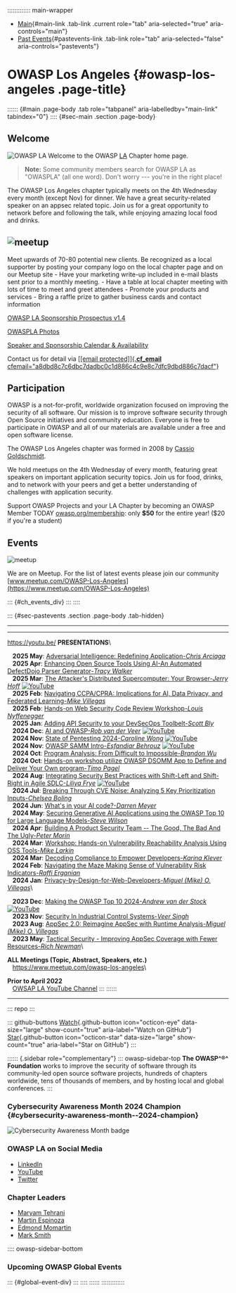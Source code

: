 ::::::::::::: main-wrapper
- [Main](#div-main){#main-link .tab-link .current role="tab"
  aria-selected="true" aria-controls="main"}
- [Past Events](#div-pastevents){#pastevents-link .tab-link role="tab"
  aria-selected="false" aria-controls="pastevents"}

# OWASP Los Angeles {#owasp-los-angeles .page-title}

:::::: {#main .page-body .tab role="tabpanel" aria-labelledby="main-link" tabindex="0"}
:::: {#sec-main .section .page-body}
## Welcome

![OWASP
LA](https://owasp.org/www-chapter-los-angeles/assets/images/SunsetOWASPLA2020banner1000x200.jpg)
Welcome to the OWASP [LA](https://en.wikipedia.org/wiki/Los_Angeles)
Chapter home page.

> **Note:** Some community members search for OWASP LA as "OWASPLA" (all
> one word). Don't worry --- you're in the right place!

The OWASP Los Angeles chapter typically meets on the 4th Wednesday every
month (except Nov) for dinner. We have a great security-related speaker
on an appsec related topic. Join us for a great opportunity to network
before and following the talk, while enjoying amazing local food and
drinks.

## ![meetup](https://owasp.org/www-chapter-los-angeles/assets/images/BecomeASponsor-241x75.png)

Meet upwards of 70-80 potential new clients. Be recognized as a local
supporter by posting your company logo on the local chapter page and on
our Meetup site - Have your marketing write-up included in e-mail blasts
sent prior to a monthly meeting. - Have a table at local chapter meeting
with lots of time to meet and greet attendees - Promote your products
and services - Bring a raffle prize to gather business cards and contact
information

[OWASP LA Sponsorship Prospectus
v1.4](https://owasp.org/www-chapter-los-angeles/assets/OWASP-LA-Sponsorship-Prospectus-v1.4-2025.pdf)

[OWASPLA
Photos](https://owasp.org/www-chapter-los-angeles/OWASPLA_prez_2025_photos.pdf)

[Speaker and Sponsorship Calendar &
Availability](https://docs.google.com/spreadsheets/d/e/2PACX-1vS8IYQkXRLIihDegB7-WHpU4F5mDWqDH8jCWcOEg7Sugb1J9uiXBS0o0Ny4j8_KDwbx6nBaCsNGZbak/pub?gid=1956382240&single=true&output=pdf)

Contact us for detail via [[\[email protected\]]{.__cf_email__
cfemail="a8dbd8c7c6dbc7dadbc0c1d886c4c9e8c7dfc9dbd886c7dacf"}](https://owasp.org/cdn-cgi/l/email-protection#295a5946475a465b5a41405907454869465e485a5907465b4e)

## Participation

OWASP is a not-for-profit, worldwide organization focused on improving
the security of all software. Our mission is to improve software
security through Open Source initiatives and community education.
Everyone is free to participate in OWASP and all of our materials are
available under a free and open software license.

The OWASP Los Angeles chapter was formed in 2008 by [Cassio
Goldschmidt](https://linkedin.com/in/cassiogoldschmidt).

We hold meetups on the 4th Wednesday of every month, featuring great
speakers on important application security topics. Join us for food,
drinks, and to network with your peers and get a better understanding of
challenges with application security.

Support OWASP Projects and your LA Chapter by becoming an OWASP Member
TODAY [owasp.org/membership](https://owasp.org/membership): only
**\$50** for the entire year! (\$20 if you're a student)

## Events

![meetup](https://owasp.org/www-chapter-los-angeles/assets/images/meetup-logo-160x65.png)

We are on Meetup. For the list of latest events please join our
community
[www.meetup.com/OWASP-Los-Angeles](https://www.meetup.com/OWASP-Los-Angeles)

::: {#ch_events_div}
:::
::::

::: {#sec-pastevents .section .page-body .tab-hidden}

------------------------------------------------------------------------

------------------------------------------------------------------------

https://youtu.be/ **PRESENTATIONS**\

   **2025 May**: [Adversarial Intelligence: Redefining
Application-*Chris
Arciaga*](https://owasp.org/www-chapter-los-angeles/assets/prez/OWASPLA_prez_2025_05.pdf)\
   **2025 Apr**: [Enhancing Open Source Tools Using AI-An Automated
DefectDojo Parser Generator-*Tracy
Walker*](https://owasp.org/www-chapter-los-angeles/assets/prez/OWASPLA_prez_2025_04.pdf)\
   **2025 Mar**: [The Attacker's Distributed Supercomputer: Your
Browser-*Jerry
Hoff*](https://owasp.org/www-chapter-los-angeles/assets/prez/OWASPLA_prez_2025_03.pdf)
[![YouTube](https://owasp.org/www-chapter-los-angeles/assets/images/YouTube_Icon_30x22.png)](https://youtu.be/Tm7gE4kaITQ)\
   **2025 Feb**: [Navigating CCPA/CPRA: Implications for AI, Data
Privacy, and Federated Learning-*Mike
Villegas*](https://owasp.org/www-chapter-los-angeles/assets/prez/OWASPLA_prez_2025_02.pdf)\
   **2025 Feb**: [Hands-on Web Security Code Review Workshop-*Louis
Nyffenegger*](https://owasp.org/www-chapter-los-angeles/assets/prez/OWASPLA_prez_2025_02-1.pdf)\
   **2025 Jan**: [Adding API Security to your DevSecOps Toolbelt-*Scott
Bly*](https://owasp.org/www-chapter-los-angeles/assets/prez/OWASPLA_prez_2025_01.pdf)\
   **2024 Dec**: [AI and OWASP-*Rob van der
Veer*](https://owasp.org/www-chapter-los-angeles/assets/prez/OWASPLA_prez_2024_12.pdf)
[![YouTube](https://owasp.org/www-chapter-los-angeles/assets/images/YouTube_Icon_30x22.png)](https://youtu.be/VhlF0Gpc9Ts)\
   **2024 Nov**: [State of Pentesting 2024-*Caroline
Wong*](https://owasp.org/www-chapter-los-angeles/assets/prez/OWASPLA_prez_2024_11.pdf)
[![YouTube](https://owasp.org/www-chapter-los-angeles/assets/images/YouTube_Icon_30x22.png)](https://youtu.be/wixNN9iQd3g?t=1167)\
   **2024 Nov**: [OWASP SAMM Intro-*Esfandiar
Behrouz*](https://owasp.org/www-chapter-los-angeles/assets/prez/OWASPLA_prez_2024_11-1.pdf)
[![YouTube](https://owasp.org/www-chapter-los-angeles/assets/images/YouTube_Icon_30x22.png)](https://youtu.be/wixNN9iQd3g)\
   **2024 Oct**: [Program Analysis: From Difficult to
Impossible-*Brandon
Wu*](https://owasp.org/www-chapter-los-angeles/assets/prez/OWASPLA_prez_2024_10.pdf)\
   **2024 Oct**: [Hands-on workshop utilize OWASP DSOMM App to Define
and Deliver Your Own program-*Timo
Pagel*](https://owasp.org/www-chapter-los-angeles/assets/prez/OWASPLA_prez_2024_10-1.pdf)\
   **2024 Aug**: [Integrating Security Best Practices with Shift-Left
and Shift-Right in Agile SDLC-*Liliya
Frye*](https://owasp.org/www-chapter-los-angeles/assets/prez/OWASPLA_prez_2024_08.pdf)
[![YouTube](https://owasp.org/www-chapter-los-angeles/assets/images/YouTube_Icon_30x22.png)](https://www.youtube.com/watch?v=uRHVpOovZ0Y)\
   **2024 Jul**: [Breaking Through CVE Noise: Analyzing 5 Key
Prioritization Inputs-*Chelsea
Boling*](https://owasp.org/www-chapter-los-angeles/assets/prez/OWASPLA_prez_2024_07.pdf)\
   **2024 Jun**: [What's in your AI code?-*Darren
Meyer*](https://owasp.org/www-chapter-los-angeles/assets/prez/OWASPLA_prez_2024_06.pdf)\
   **2024 May**: [Securing Generative AI Applications using the OWASP
Top 10 for Large Language Models-*Steve
Wilson*](https://owasp.org/www-chapter-los-angeles/assets/prez/OWASPLA_prez_2024_05.pdf)\
   **2024 Apr**: [Building A Product Security Team -- The Good, The Bad
And The Ugly-*Peter
Morin*](https://owasp.org/www-chapter-los-angeles/assets/prez/Not_Yet_Received_a_Copy.pdf)\
   **2024 Mar**: [Workshop: Hands-on Vulnerability Reachability Analysis
Using OSS Tools-*Mike
Larkin*](https://owasp.org/www-chapter-los-angeles/assets/prez/OWASPLA_prez_2024_03-1.pdf)\
   **2024 Mar**: [Decoding Compliance to Empower Developers-*Karina
Klever*](https://owasp.org/www-chapter-los-angeles/assets/prez/OWASPLA_prez_2024_03.pdf)\
   **2024 Feb**: [Navigating the Maze Making Sense of Vulnerability Risk
Indicators-*Raffi
Erganian*](https://owasp.org/www-chapter-los-angeles/assets/prez/OWASPLA_prez_2024_02.pdf)\
   **2024 Jan**: [Privacy-by-Design-for-Web-Developers-*Miguel (Mike) O.
Villegas*](https://owasp.org/www-chapter-los-angeles/assets/prez/OWASPLA_prez_2024_01.pdf)\

   **2023 Dec**: [Making the OWASP Top 10 2024-*Andrew van der
Stock*](https://youtu.be/K1DKMD2vSPs)
[![YouTube](https://owasp.org/www-chapter-los-angeles/assets/images/YouTube_Icon_30x22.png)](https://www.youtube.com/watch?v=K1DKMD2vSPs)\
   **2023 Nov**: [Security In Industrial Control Systems-*Veer
Singh*](https://owasp.org/www-chapter-los-angeles/assets/prez/OWASPLA_prez_2023_11-1.pdf)\
   **2023 Aug**: [AppSec 2.0: Reimagine AppSec with Runtime
Analysis-*Miguel (Mike) O.
Villegas*](https://owasp.org/www-chapter-los-angeles/assets/prez/OWASPLA_prez_2023_06.pdf)\
   **2023 May**: [Tactical Security - Improving AppSec Coverage with
Fewer Resources-*Rich
Newman*](https://owasp.org/www-chapter-los-angeles/assets/prez/OWASPLA_prez_2023_05.pdf)\

**ALL Meetings (Topic, Abstract, Speakers, etc.)**\
   <https://www.meetup.com/owasp-los-angeles>\

**Prior to April 2022**\
   [OWSAP LA YouTube Channel](https://www.youtube.com/OWASPLosAngeles)
:::
::::::

------------------------------------------------------------------------

::: repo
:::

::: github-buttons
[Watch](https://github.com/owasp/www-chapter-los-angeles/subscription){.github-button
icon="octicon-eye" data-size="large" show-count="true"
aria-label="Watch on GitHub"}
[Star](https://github.com/owasp/www-chapter-los-angeles){.github-button
icon="octicon-star" data-size="large" show-count="true"
aria-label="Star on GitHub"}
:::

:::::: {.sidebar role="complementary"}
::: owasp-sidebar-top
**The OWASP^®^ Foundation** works to improve the security of software
through its community-led open source software projects, hundreds of
chapters worldwide, tens of thousands of members, and by hosting local
and global conferences.
:::

### Cybersecurity Awareness Month 2024 Champion {#cybersecurity-awareness-month--2024-champion}

![Cybersecurity Awareness Month
badge](https://owasp.org/www-chapter-los-angeles/assets/images/2024ChampionBadge-CybersecurityAwarenessMonth.png)

### OWASP LA on Social Media

- [LinkedIn](https://www.linkedin.com/company/owaspla)
- [YouTube](https://www.youtube.com/OWASPLosAngeles)
- [Twitter](https://twitter.com/owaspla)

### Chapter Leaders

- [Maryam
  Tehrani](https://owasp.org/cdn-cgi/l/email-protection#5835392a213935762c3d302a39363118372f392b2876372a3f)
- [Martin
  Espinoza](https://owasp.org/cdn-cgi/l/email-protection#117c706365787f3f746261787f7e6b70517e667062613f7e6376)
- [Edmond
  Momartin](https://owasp.org/cdn-cgi/l/email-protection#d8bdbcb5b7b6bcf6b5b7b5b9aaacb1b698b7afb9aba8f6b7aabf)
- [Mark
  Smith](https://owasp.org/cdn-cgi/l/email-protection#3d505c4f56134e505449557d524a5c4e4d13524f5a)

:::: owasp-sidebar-bottom
### Upcoming OWASP Global Events

::: {#global-event-div}
:::
::::
::::::
:::::::::::::
